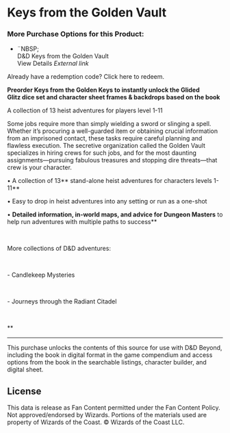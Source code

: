 # Keys from the Golden Vault

<div><h3>More Purchase Options for this Product:</h3><ul><li><div><div><a>¨NBSP;<img> </a></div><div><div>D&amp;D Keys from the Golden Vault</div><div><div><a> <span>View Details</span> <i>External link</i></a></div></div></div></div></li></ul><p>Already have a redemption code? <a>Click here to redeem.</a></p></div>

<span><strong>Preorder Keys from the Golden Keys to instantly unlock the Glided Glitz&nbsp;dice set and character sheet frames &amp; backdrops based on the book</strong></span>



A collection of 13 heist adventures for players level 1-11

Some jobs require more than simply wielding a sword or slinging a spell. Whether it’s procuring a well-guarded item or obtaining crucial information from an imprisoned contact, these tasks require careful planning and flawless execution. The secretive organization called the Golden Vault specializes in hiring crews for such jobs, and for the most daunting assignments—pursuing fabulous treasures and stopping dire threats—that crew is your character.

• A collection of 13** stand-alone heist adventures for characters levels 1-11**<br>

• Easy to drop in heist adventures into any setting or run as a one-shot<br>

• **Detailed information, in-world maps, and advice for Dungeon Masters** to help run adventures with multiple paths to success**<br>

<br>

<span>More collections of D&amp;D adventures:</span>

<span><br></span>

<span>- <a>Candlekeep Mysteries</a></span>

<span><br></span>

<span>-&nbsp;<span><a>Journeys through the Radiant Citadel</a></span></span>

<br>

**

---

This purchase unlocks the contents of this source for use with D&D Beyond, including the book in digital format in the game compendium and access options from the book in the searchable listings, character builder, and digital sheet.





## License

This data is release as Fan Content permitted under the Fan Content Policy. Not approved/endorsed by Wizards. Portions of the materials used are property of Wizards of the Coast. © Wizards of the Coast LLC.
